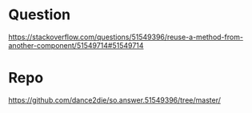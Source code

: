 # Question 
https://stackoverflow.com/questions/51549396/reuse-a-method-from-another-component/51549714#51549714

# Repo
https://github.com/dance2die/so.answer.51549396/tree/master/
